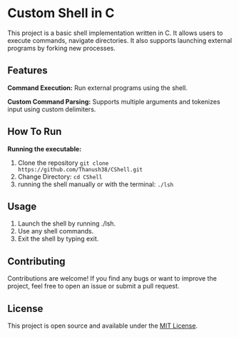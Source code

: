 # Custom Shell in C

This project is a basic shell implementation written in C. It allows users to execute commands, navigate directories. It also supports launching external programs by forking new processes.

## Features
**Command Execution:** Run external programs using the shell.

**Custom Command Parsing:** Supports multiple arguments and tokenizes input using custom delimiters.


## How To Run


**Running the executable:**
1. Clone the repository `git clone https://github.com/Thanush38/CShell.git`
2. Change Directory: `cd CShell`
3. running the shell manually or with the terminal: `./lsh`

## Usage
1. Launch the shell by running ./lsh.
2. Use any shell commands.
3. Exit the shell by typing exit.


## Contributing
Contributions are welcome! If you find any bugs or want to improve the project, feel free to open an issue or submit a pull request.
## License
This project is open source and available under the [MIT License](LICENSE.md). 